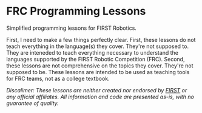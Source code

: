 # FRC Programming Lessons
Simplified programming lessons for FIRST Robotics.

First, I need to make a few things perfectly clear. First, these lessons do not 
teach everything in the language(s) they cover. They're not supposed to. They 
are inteneded to teach everything necessary to understand the languages supported 
by the FIRST Robotic Competition (FRC). Second, these lessons are not comprehensive 
on the topics they cover. They're not supposed to be. These lessons are intended 
to be used as teaching tools for FRC teams, not as a college textbook.

*Discalimer: These lessons are neither created nor endorsed by [FIRST](https://www.firstinspires.org/) 
or any official affiliates. All information and code are presented as-is, with no guarantee of quality.*

